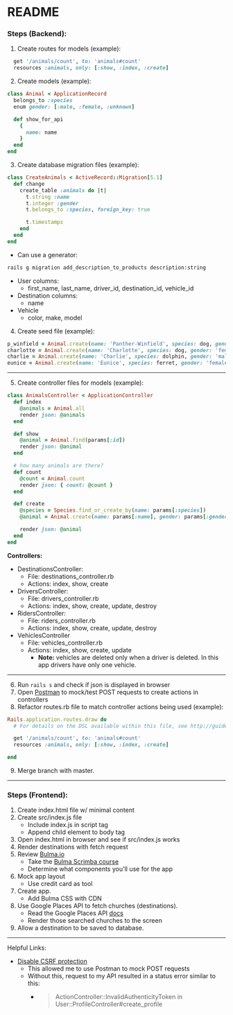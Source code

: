 # README

### **Steps (Backend):**
1. Create routes for models (example):
  ```ruby
    get '/animals/count', to: 'animals#count'
    resources :animals, only: [:show, :index, :create]
  ```
2. Create models (example):
  ```ruby
  class Animal < ApplicationRecord
    belongs_to :species
    enum gender: [:male, :female, :unknown]

    def show_for_api
      {
        name: name
      }
    end
  end
  ```
3. Create database migration files (example):
  ```ruby
  class CreateAnimals < ActiveRecord::Migration[5.1]
    def change
      create_table :animals do |t|
        t.string :name
        t.integer :gender
        t.belongs_to :species, foreign_key: true

        t.timestamps
      end
    end
  end
  ```
  * Can use a generator:
  ```bash
  rails g migration add_description_to_products description:string
  ```
  * User columns:
    * first_name, last_name,  driver_id, destination_id, vehicle_id
  * Destination columns:
    *  name
  * Vehicle
    * color, make, model

4. Create seed file (example):
  ```ruby
  p_winfield = Animal.create(name: 'Panther-Winfield', species: dog, gender: 'male')
  charlotte = Animal.create(name: 'Charlotte', species: dog, gender: 'female')
  charlie = Animal.create(name: 'Charlie', species: dolphin, gender: 'male')
  eunice = Animal.create(name: 'Eunice', species: ferret, gender: 'female')
  ```
  ---
5. Create controller files for models (example):
  ```ruby
  class AnimalsController < ApplicationController
    def index
      @animals = Animal.all
      render json: @animals
    end

    def show
      @animal = Animal.find(params[:id])
      render json: @animal
    end

    # how many animals are there?
    def count
      @count = Animal.count
      render json: { count: @count }
    end

    def create
      @species = Species.find_or_create_by(name: params[:species])
      @animal = Animal.create(name: params[:name], gender: params[:gender].to_i, species: @species)

      render json: @animal
    end
  end
  ```
  **Controllers:**

  * DestinationsController:
     * File: destinations_controller.rb
     * Actions: index, show, create  
  * DriversController:
     * File: drivers_controller.rb
     * Actions: index, show, create, update, destroy
  * RidersController:
     * File: riders_controller.rb
     * Actions: index, show, create, update, destroy
  * VehiclesController
     * File: vehicles_controller.rb
     * Actions: index, show, create, update
        * **Note:** vehicles are deleted only when a driver is deleted. In this app drivers have only one vehicle. 
---
6. Run ```rails s``` and check if json is displayed in browser
7. Open [Postman](https://www.getpostman.com/) to mock/test POST requests to create actions in controllers
8. Refactor routes.rb file to match controller actions being used (example):
```ruby
Rails.application.routes.draw do
  # For details on the DSL available within this file, see http://guides.rubyonrails.org/routing.html

  get '/animals/count', to: 'animals#count'
  resources :animals, only: [:show, :index, :create]

end
```
9. Merge branch with master.
___
### **Steps (Frontend):**
1. Create index.html file w/ minimal content
2. Create src/index.js file
    * Include index.js in script tag
    * Append child element to body tag
3. Open index.html in browser and see if src/index.js works
4. Render destinations with fetch request
5. Review [Bulma.io](https://bulma.io/) 
    * Take the [Bulma Scrimba course](https://scrimba.com/g/gbulma)
    * Determine what components you'll use for the app
6. Mock app layout
    * Use credit card as tool 
7. Create app. 
    * Add Bulma CSS with CDN 
8. Use Google Places API to fetch churches (destinations).
    * Read the Google Places API [docs](https://developers.google.com/places/web-service/intro)
    * Render those searched churches to the screen
9. Allow a destination to be saved to database. 

---
Helpful Links:
* [Disable CSRF protection](https://stackoverflow.com/questions/34251400/invalid-authenticity-token-on-post)
  * This allowed me to use Postman to mock POST requests
  * Without this, request to my API resulted in a status error similar to this:
    * > ActionController::InvalidAuthenticityToken in  User::ProfileController#create_profile

    